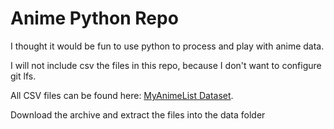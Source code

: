 # Anime Python Repo

I thought it would be fun to use python to process and play with anime data.

I will not include csv the files in this repo, because I don't want to configure git lfs.

All CSV files can be found here: [MyAnimeList Dataset](https://www.kaggle.com/azathoth42/myanimelist).

Download the archive and extract the files into the data folder
